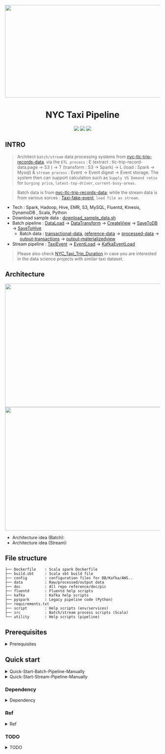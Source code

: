 <p align="center"><img src ="https://github.com/yennanliu/NYC_Taxi_Pipeline/blob/master/doc/pic/taxi_logo_V2.svg" width="2000" height="300"></p>

<h1 align="center">NYC Taxi Pipeline</a></h1>

<p align="center">
<!--- travis -->
<a href="https://travis-ci.org/yennanliu/NYC_Taxi_Pipeline"><img src="https://travis-ci.org/yennanliu/NYC_Taxi_Pipeline.svg?branch=master"></a>
<!--- PR -->
<a href="https://github.com/yennanliu/NYC_Taxi_Pipeline/pulls"><img src="https://img.shields.io/badge/PRs-welcome-6574cd.svg"></a>
<!--- notebooks mybinder -->
<a href="https://mybinder.org/v2/gh/yennanliu/NYC_Taxi_Pipeline/master"><img src="https://img.shields.io/badge/launch-Jupyter-5eba00.svg"></a>
</p>

## INTRO
> Architect `batch/stream` data processing systems from [nyc-tlc-trip-records-data](https://www1.nyc.gov/site/tlc/about/tlc-trip-record-data.page), via the `ETL process`  :
E (extract : tlc-trip-record-data.page -> S3 ) -> T (transform : S3 -> Spark) -> L (load : Spark -> Mysql) & `stream process` : Event -> Event digest -> Event storage. The system then can support calculation such as `Supply VS Demand ratio` for `Surging price`, `latest-top-driver`, `current-busy-areas`.

> Batch data is from [nyc-tlc-trip-records-data](https://www1.nyc.gov/site/tlc/about/tlc-trip-record-data.page); while the stream data is from various sorces : [Taxi-fake-event](https://github.com/yennanliu/NYC_Taxi_Pipeline/tree/master/src/main/scala/TaxiEvent), `load file as stream`.

* Tech : Spark, Hadoop, Hive, EMR, S3, MySQL, Fluentd, Kinesis, DynamoDB , Scala, Python 
* Download sample data : [download_sample_data.sh](https://github.com/yennanliu/NYC_Taxi_Pipeline/blob/master/script/download_sample_data.sh)
* Batch pipeline : [DataLoad](https://github.com/yennanliu/NYC_Taxi_Pipeline/tree/master/src/main/scala/DataLoad) -> [DataTransform](https://github.com/yennanliu/NYC_Taxi_Pipeline/tree/master/src/main/scala/DataTransform) -> [CreateView](https://github.com/yennanliu/NYC_Taxi_Pipeline/tree/master/src/main/scala/CreateView) -> [SaveToDB](https://github.com/yennanliu/NYC_Taxi_Pipeline/tree/master/src/main/scala/SaveToDB) -> [SaveToHive](https://github.com/yennanliu/NYC_Taxi_Pipeline/tree/master/src/main/scala/SaveToHive)
	* Batch data : [transactional-data](https://github.com/yennanliu/NYC_Taxi_Pipeline/tree/master/data/staging/transactional-data), [reference-data](https://github.com/yennanliu/NYC_Taxi_Pipeline/tree/master/data/staging/reference-data) -> [processed-data](https://github.com/yennanliu/NYC_Taxi_Pipeline/tree/master/data/processed) -> [output-transactions](https://github.com/yennanliu/NYC_Taxi_Pipeline/tree/master/data/output/transactions) -> [output-materializedview](https://github.com/yennanliu/NYC_Taxi_Pipeline/tree/master/data/output/materializedview)
* Stream pipeline : [TaxiEvent](https://github.com/yennanliu/NYC_Taxi_Pipeline/tree/master/src/main/scala/TaxiEvent) -> [EventLoad](https://github.com/yennanliu/NYC_Taxi_Pipeline/tree/master/src/main/scala/EventLoad) -> [KafkaEventLoad](https://github.com/yennanliu/NYC_Taxi_Pipeline/tree/master/src/main/scala/KafkaEventLoad)

> Please also check [NYC_Taxi_Trip_Duration](https://github.com/yennanliu/NYC_Taxi_Trip_Duration) in case you are interested in the data science projects with similar taxi dataset. 

## Architecture 
<img src ="https://github.com/yennanliu/NYC_Taxi_Pipeline/blob/master/doc/pic/batch_architecture.svg" width="800" height="400">
<img src ="https://github.com/yennanliu/NYC_Taxi_Pipeline/blob/master/doc/pic/stream_architecture_V2.svg" width="800" height="400">

- Architecture idea (Batch):
- Architecture idea (Stream):

## File structure 
```
├── Dockerfile    : Scala spark Dockerfile
├── build.sbt     : Scala sbt build file
├── config        : configuration files for DB/Kafka/AWS..
├── data          : Raw/processed/output data
├── doc           : All repo reference/doc/pic
├── fluentd       : Fluentd help scripts
├── kafka         : Kafka help scripts
├── pyspark       : Legacy pipeline code (Python)
├── requirements.txt
├── script        : Help scripts (env/services) 
├── src           : Batch/stream process scripts (Scala)
└── utility       : Help scripts (pipeline)
```

## Prerequisites
<details>
<summary>Prerequisites</summary>

- Install 
	- Spark 2.4.3
	- Java 1.8.0_11 (java 8)
	- Scala 2.11.12
	- sbt 1.3.5
	- Zoopkeeper
	- Kafka
	- Mysql
	- Elasitic search (optional)
	- Hive (optional)
	- Hadoop (optional)
	- Fluentd (optional)
	- Python 3  (optional)
	- Pyspark (optional)

- Set up 
	- AWS account and get `key_pair` for access below services:
		- EMR
		- EC2
		- S3
		- DYNAMODB
		- Kinesis
- Config
	- update [config](https://github.com/yennanliu/NYC_Taxi_Pipeline/tree/master/config) with your creds  

</details>

## Quick start 
<details>
<summary>Quick-Start-Batch-Pipeline-Manually</summary>

```bash 
# STEP 1) Download the dataset
bash script/download_sample_data.sh

# STEP 2) sbt package 
sbt package

# STEP 3) Load data 
spark-submit \
 --class DataLoad.LoadReferenceData \
 target/scala-2.11/nyc_taxi_pipeline_2.11-1.0.jar

spark-submit \
 --class DataLoad.LoadGreenTripData \
 target/scala-2.11/nyc_taxi_pipeline_2.11-1.0.jar

spark-submit \
 --class DataLoad.LoadYellowTripData \
 target/scala-2.11/nyc_taxi_pipeline_2.11-1.0.jar

# STEP 4) Transform data 
spark-submit \
 --class DataTransform.TransformGreenTaxiData \
 target/scala-2.11/nyc_taxi_pipeline_2.11-1.0.jar

spark-submit \
 --class DataTransform.TransformYellowTaxiData \
 target/scala-2.11/nyc_taxi_pipeline_2.11-1.0.jar

# STEP 5) Create view 
spark-submit \
 --class CreateView.CreateMaterializedView \
 target/scala-2.11/nyc_taxi_pipeline_2.11-1.0.jar

# STEP 6) Save to JDBC (mysql)
spark-submit \
 --class SaveToDB.JDBCToMysql \
 target/scala-2.11/nyc_taxi_pipeline_2.11-1.0.jar

# STEP 7) Save to Hive
spark-submit \
 --class SaveToHive.SaveMaterializedviewToHive \
 target/scala-2.11/nyc_taxi_pipeline_2.11-1.0.jar

```

</details>

<details>
<summary>Quick-Start-Stream-Pipeline-Manually</summary>

```bash 
# STEP 1) sbt package 
sbt package

# STEP 2) Create Taxi event
spark-submit \
 --class TaxiEvent.CreateBasicTaxiEvent \
 target/scala-2.11/nyc_taxi_pipeline_2.11-1.0.jar

# check the event
curl localhost:44444

# STEP 3) Process Taxi event
spark-submit \
 --class EventLoad.SparkStream_demo_LoadTaxiEvent \
 target/scala-2.11/nyc_taxi_pipeline_2.11-1.0.jar

# STEP 4) Send Taxi event to Kafaka
# start zookeeper, kafka
brew services start zookeeper
brew services start kafka

# create kafka topic
kafka-topics --create -zookeeper localhost:2181 --replication-factor 1  --partitions 1 --topic first_topic
kafka-topics --create -zookeeper localhost:2181 --replication-factor 1  --partitions 1 --topic streams-taxi

# curl event to kafka producer
curl localhost:44444 | kafka-console-producer  --broker-list  127.0.0.1:9092 --topic first_topic

# STEP 5) Spark process kafka stream
spark-submit \
 --class KafkaEventLoad.LoadKafkaEventExample \
 target/scala-2.11/nyc_taxi_pipeline_2.11-1.0.jar

# STEP 6) Spark process kafka stream
spark-submit \
 --class KafkaEventLoad.LoadTaxiKafkaEventWriteToKafka \
 target/scala-2.11/nyc_taxi_pipeline_2.11-1.0.jar


 # STEP 7) Run elsacsearch, kibana, logstach
cd ~ 
kibana-7.6.1-darwin-x86_64/bin/kibana
elasticsearch-7.6.1/bin/elasticsearch
logstash-7.6.1/bin/logstash -f config

# test insert toy data
nc 127.0.0.1 5000 < data/event_sample.json

# then visit kibana UI : localhost:5601
# then visit "management" -> "index_patterns" -> "Create index pattern" 
# create new index : logstash-* (not select timestamp as filter)
# then visit the "discover" tag and check the data

```
</details>

### Dependency 
<details>
<summary>Dependency</summary>

1. Spark 2.4.3 
2. Java 8
3. Apache Hadoop 2.7
4. Jars 
	- [aws-java-sdk-1.7.4](https://mvnrepository.com/artifact/com.amazonaws/aws-java-sdk/1.7.4)
	- [hadoop-aws-2.7.6](https://mvnrepository.com/artifact/org.apache.hadoop/hadoop-aws/2.7.6)
	- [spark-streaming-kafka-0-8-assembly_2.11-2.4.3.jar](https://mvnrepository.com/artifact/org.apache.spark/spark-streaming-kafka-0-8-assembly_2.11/2.4.3)
	- [mysql-connector-java-8.0.15.jar](https://mvnrepository.com/artifact/mysql/mysql-connector-java/8.0.15)

5. [build.sbt](https://github.com/yennanliu/NYC_Taxi_Pipeline/blob/master/build.sbt)

</details>

### Ref
<details>
<summary>Ref</summary>

- [ref.md](https://github.com/yennanliu/NYC_Taxi_Pipeline/blob/master/doc/ref.md) - dataset link ref, code ref, other ref
- [doc](https://github.com/yennanliu/NYC_Taxi_Pipeline/blob/master/doc) - All ref docs


</details>

### TODO 
<details>
<summary>TODO</summary>

```
# 1. Tune the main pipeline for large scale data (to process whole nyc-tlc-trip data)
# 2. Add front-end UI (flask to visualize supply & demand and surging price)
# 3. Add test 
# 4. Dockerize the project 
# 5. Tune the spark batch/stream code 
# 6. Tune the kafka, zoopkeeper cluster setting 
# 7. Travis CI/CD 
# 8. Use Airflow to schedule batch pipeline 
```
</details>
